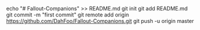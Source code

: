 echo "# Fallout-Companions" >> README.md
git init
git add README.md
git commit -m "first commit"
git remote add origin https://github.com/DahFoo/Fallout-Companions.git
git push -u origin master
